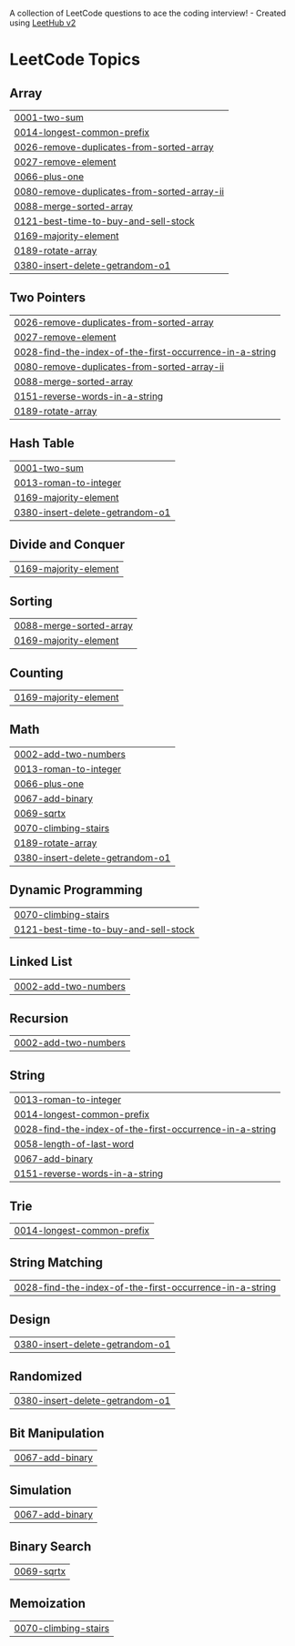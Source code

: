 A collection of LeetCode questions to ace the coding interview! - Created using [LeetHub v2](https://github.com/arunbhardwaj/LeetHub-2.0)
<!---LeetCode Topics Start-->
# LeetCode Topics
## Array
|  |
| ------- |
| [0001-two-sum](https://github.com/dbuttig/leetcode_problems/tree/master/0001-two-sum) |
| [0014-longest-common-prefix](https://github.com/dbuttig/leetcode_problems/tree/master/0014-longest-common-prefix) |
| [0026-remove-duplicates-from-sorted-array](https://github.com/dbuttig/leetcode_problems/tree/master/0026-remove-duplicates-from-sorted-array) |
| [0027-remove-element](https://github.com/dbuttig/leetcode_problems/tree/master/0027-remove-element) |
| [0066-plus-one](https://github.com/dbuttig/leetcode_problems/tree/master/0066-plus-one) |
| [0080-remove-duplicates-from-sorted-array-ii](https://github.com/dbuttig/leetcode_problems/tree/master/0080-remove-duplicates-from-sorted-array-ii) |
| [0088-merge-sorted-array](https://github.com/dbuttig/leetcode_problems/tree/master/0088-merge-sorted-array) |
| [0121-best-time-to-buy-and-sell-stock](https://github.com/dbuttig/leetcode_problems/tree/master/0121-best-time-to-buy-and-sell-stock) |
| [0169-majority-element](https://github.com/dbuttig/leetcode_problems/tree/master/0169-majority-element) |
| [0189-rotate-array](https://github.com/dbuttig/leetcode_problems/tree/master/0189-rotate-array) |
| [0380-insert-delete-getrandom-o1](https://github.com/dbuttig/leetcode_problems/tree/master/0380-insert-delete-getrandom-o1) |
## Two Pointers
|  |
| ------- |
| [0026-remove-duplicates-from-sorted-array](https://github.com/dbuttig/leetcode_problems/tree/master/0026-remove-duplicates-from-sorted-array) |
| [0027-remove-element](https://github.com/dbuttig/leetcode_problems/tree/master/0027-remove-element) |
| [0028-find-the-index-of-the-first-occurrence-in-a-string](https://github.com/dbuttig/leetcode_problems/tree/master/0028-find-the-index-of-the-first-occurrence-in-a-string) |
| [0080-remove-duplicates-from-sorted-array-ii](https://github.com/dbuttig/leetcode_problems/tree/master/0080-remove-duplicates-from-sorted-array-ii) |
| [0088-merge-sorted-array](https://github.com/dbuttig/leetcode_problems/tree/master/0088-merge-sorted-array) |
| [0151-reverse-words-in-a-string](https://github.com/dbuttig/leetcode_problems/tree/master/0151-reverse-words-in-a-string) |
| [0189-rotate-array](https://github.com/dbuttig/leetcode_problems/tree/master/0189-rotate-array) |
## Hash Table
|  |
| ------- |
| [0001-two-sum](https://github.com/dbuttig/leetcode_problems/tree/master/0001-two-sum) |
| [0013-roman-to-integer](https://github.com/dbuttig/leetcode_problems/tree/master/0013-roman-to-integer) |
| [0169-majority-element](https://github.com/dbuttig/leetcode_problems/tree/master/0169-majority-element) |
| [0380-insert-delete-getrandom-o1](https://github.com/dbuttig/leetcode_problems/tree/master/0380-insert-delete-getrandom-o1) |
## Divide and Conquer
|  |
| ------- |
| [0169-majority-element](https://github.com/dbuttig/leetcode_problems/tree/master/0169-majority-element) |
## Sorting
|  |
| ------- |
| [0088-merge-sorted-array](https://github.com/dbuttig/leetcode_problems/tree/master/0088-merge-sorted-array) |
| [0169-majority-element](https://github.com/dbuttig/leetcode_problems/tree/master/0169-majority-element) |
## Counting
|  |
| ------- |
| [0169-majority-element](https://github.com/dbuttig/leetcode_problems/tree/master/0169-majority-element) |
## Math
|  |
| ------- |
| [0002-add-two-numbers](https://github.com/dbuttig/leetcode_problems/tree/master/0002-add-two-numbers) |
| [0013-roman-to-integer](https://github.com/dbuttig/leetcode_problems/tree/master/0013-roman-to-integer) |
| [0066-plus-one](https://github.com/dbuttig/leetcode_problems/tree/master/0066-plus-one) |
| [0067-add-binary](https://github.com/dbuttig/leetcode_problems/tree/master/0067-add-binary) |
| [0069-sqrtx](https://github.com/dbuttig/leetcode_problems/tree/master/0069-sqrtx) |
| [0070-climbing-stairs](https://github.com/dbuttig/leetcode_problems/tree/master/0070-climbing-stairs) |
| [0189-rotate-array](https://github.com/dbuttig/leetcode_problems/tree/master/0189-rotate-array) |
| [0380-insert-delete-getrandom-o1](https://github.com/dbuttig/leetcode_problems/tree/master/0380-insert-delete-getrandom-o1) |
## Dynamic Programming
|  |
| ------- |
| [0070-climbing-stairs](https://github.com/dbuttig/leetcode_problems/tree/master/0070-climbing-stairs) |
| [0121-best-time-to-buy-and-sell-stock](https://github.com/dbuttig/leetcode_problems/tree/master/0121-best-time-to-buy-and-sell-stock) |
## Linked List
|  |
| ------- |
| [0002-add-two-numbers](https://github.com/dbuttig/leetcode_problems/tree/master/0002-add-two-numbers) |
## Recursion
|  |
| ------- |
| [0002-add-two-numbers](https://github.com/dbuttig/leetcode_problems/tree/master/0002-add-two-numbers) |
## String
|  |
| ------- |
| [0013-roman-to-integer](https://github.com/dbuttig/leetcode_problems/tree/master/0013-roman-to-integer) |
| [0014-longest-common-prefix](https://github.com/dbuttig/leetcode_problems/tree/master/0014-longest-common-prefix) |
| [0028-find-the-index-of-the-first-occurrence-in-a-string](https://github.com/dbuttig/leetcode_problems/tree/master/0028-find-the-index-of-the-first-occurrence-in-a-string) |
| [0058-length-of-last-word](https://github.com/dbuttig/leetcode_problems/tree/master/0058-length-of-last-word) |
| [0067-add-binary](https://github.com/dbuttig/leetcode_problems/tree/master/0067-add-binary) |
| [0151-reverse-words-in-a-string](https://github.com/dbuttig/leetcode_problems/tree/master/0151-reverse-words-in-a-string) |
## Trie
|  |
| ------- |
| [0014-longest-common-prefix](https://github.com/dbuttig/leetcode_problems/tree/master/0014-longest-common-prefix) |
## String Matching
|  |
| ------- |
| [0028-find-the-index-of-the-first-occurrence-in-a-string](https://github.com/dbuttig/leetcode_problems/tree/master/0028-find-the-index-of-the-first-occurrence-in-a-string) |
## Design
|  |
| ------- |
| [0380-insert-delete-getrandom-o1](https://github.com/dbuttig/leetcode_problems/tree/master/0380-insert-delete-getrandom-o1) |
## Randomized
|  |
| ------- |
| [0380-insert-delete-getrandom-o1](https://github.com/dbuttig/leetcode_problems/tree/master/0380-insert-delete-getrandom-o1) |
## Bit Manipulation
|  |
| ------- |
| [0067-add-binary](https://github.com/dbuttig/leetcode_problems/tree/master/0067-add-binary) |
## Simulation
|  |
| ------- |
| [0067-add-binary](https://github.com/dbuttig/leetcode_problems/tree/master/0067-add-binary) |
## Binary Search
|  |
| ------- |
| [0069-sqrtx](https://github.com/dbuttig/leetcode_problems/tree/master/0069-sqrtx) |
## Memoization
|  |
| ------- |
| [0070-climbing-stairs](https://github.com/dbuttig/leetcode_problems/tree/master/0070-climbing-stairs) |
<!---LeetCode Topics End-->